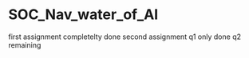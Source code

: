 # SOC_Nav_water_of_AI
first assignment completelty done second assignment q1 only done q2 remaining
